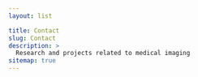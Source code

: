 ```yaml
---
layout: list

title: Contact
slug: Contact
description: >
  Research and projects related to medical imaging
sitemap: true
---
```


